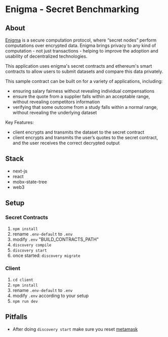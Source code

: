 # Enigma - Secret Benchmarking

## About

[Enigma](https://enigma.co/) is a secure computation protocol, where “secret nodes” perform computations over encrypted data. Enigma brings privacy to any kind of computation - not just transactions - helping to improve the adoption and usability of decentralized technologies.

This application uses enigma's secret contracts and ethereum's smart contracts to allow users to submit datasets and compare this data privately.

This sample contract can be built on for a variety of applications, including: 
- ensuring salary fairness without revealing individual compensations
- ensure the quote from a supplier falls within an acceptable range, without revealing competitors information
- verifying that some outcome from a study falls within a normal range, without revealing the underlying dataset

Key Features:
* client encrypts and transmits the dataset to the secret contract
* client encrypts and transmits the user’s quotes to the secret contract, and the user receives the correct decrypted output

## Stack

* next-js
* react
* mobx-state-tree
* web3

## Setup

### Secret Contracts
1. `npm install`
2. rename `.env-default` to `.env`
3. modify `.env` "BUILD_CONTRACTS_PATH"
4. `discovery compile`
5. `discovery start`
6. once started: `discovery migrate`

### Client
1. `cd client`
2. `npm install`
3. rename `.env-default` to `.env`
4. modify `.env` according to your setup
5. `npm run dev`

## Pitfalls
- After doing `discovery start` make sure you reset [metamask](https://ethereum.stackexchange.com/questions/44311/reset-metamask-nonce)
